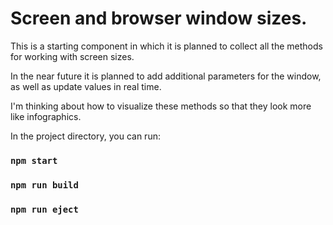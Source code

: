 # Screen and browser window sizes.

This is a starting component in which it is planned to collect all the methods for working with screen sizes.

In the near future it is planned to add additional parameters for the window, as well as update values in real time.

I'm thinking about how to visualize these methods so that they look more like infographics.

In the project directory, you can run:

### `npm start`

### `npm run build`

### `npm run eject`
